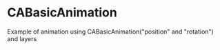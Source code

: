 CABasicAnimation
================

Example of animation using CABasicAnimation("position" and "rotation") and layers
